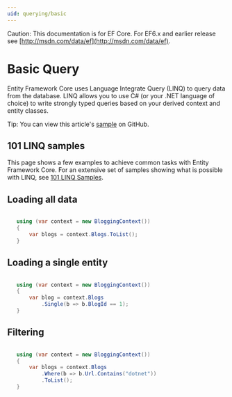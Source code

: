 ```yaml
---
uid: querying/basic
---
```

Caution: This documentation is for EF Core. For EF6.x and earlier release see [http://msdn.com/data/ef](http://msdn.com/data/ef).

# Basic Query

Entity Framework Core uses Language Integrate Query (LINQ) to query data from the database. LINQ allows you to use C# (or your .NET language of choice) to write strongly typed queries based on your derived context and entity classes.

Tip: You can view this article's [sample](https://github.com/aspnet/EntityFramework.Docs/tree/master/samples/Querying) on GitHub.

## 101 LINQ samples

This page shows a few examples to achieve common tasks with Entity Framework Core. For an extensive set of samples showing what is possible with LINQ, see [101 LINQ Samples](https://code.msdn.microsoft.com/101-LINQ-Samples-3fb9811b).

## Loading all data

<!-- [!code-csharp[Main](samples/Querying/Querying/Basics/Sample.cs)] -->

````c#

   using (var context = new BloggingContext())
   {
       var blogs = context.Blogs.ToList();
   }

   ````

## Loading a single entity

<!-- [!code-csharp[Main](samples/Querying/Querying/Basics/Sample.cs)] -->

````c#

   using (var context = new BloggingContext())
   {
       var blog = context.Blogs
           .Single(b => b.BlogId == 1);
   }

   ````

## Filtering

<!-- [!code-csharp[Main](samples/Querying/Querying/Basics/Sample.cs)] -->

````c#

   using (var context = new BloggingContext())
   {
       var blogs = context.Blogs
           .Where(b => b.Url.Contains("dotnet"))
           .ToList();
   }

   ````
